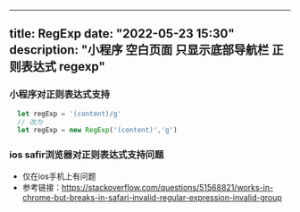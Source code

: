 
---
title: RegExp
date: "2022-05-23 15:30"
description: "小程序 空白页面 只显示底部导航栏 正则表达式 regexp"
---
### 小程序对正则表达式支持
```js
  let regExp = '(content)/g'
  // 改为
  let regExp = new RegExp('(content)','g')
```
### ios safir浏览器对正则表达式支持问题
- 仅在ios手机上有问题
- 参考链接：https://stackoverflow.com/questions/51568821/works-in-chrome-but-breaks-in-safari-invalid-regular-expression-invalid-group